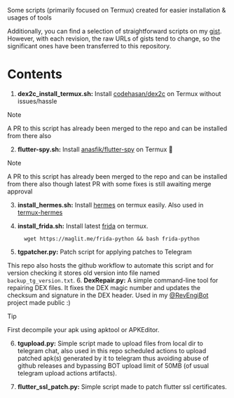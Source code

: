 Some scripts (primarily focused on Termux) created for easier installation & usages of tools

Additionally, you can find a selection of straightforward scripts on my [gist](https://gist.github.com/AbhiTheModder). However, with each revision, the raw URLs of gists tend to change, so the significant ones have been transferred to this repository.

# Contents

1. **dex2c_install_termux.sh:** Install [codehasan/dex2c](https://github.com/ratsan/dex2c) on Termux without issues/hassle

> [!NOTE]
> A PR to this script has already been merged to the repo and can be installed from there also

2. **flutter-spy.sh:** Install [anasfik/flutter-spy](https://github.com/anasfik/flutter-spy) on Termux 🎉

> [!NOTE]
> A PR to this script has already been merged to the repo and can be installed from there also
> though latest PR with some fixes is still awaiting merge approval

3. **install_hermes.sh:** Install [hermes](https://github.com/facebook/hermes) on termux easily. Also used in [termux-hermes](https://github.com/AbhiTheModder/termux-hermes)

4. **install_frida.sh:** Install latest [frida](https://github.com/frida/frida.git) on termux.
   ```shell
     wget https://maglit.me/frida-python && bash frida-python
   ```
5. **tgpatcher.py:** Patch script for applying patches to Telegram

This repo also hosts the github workflow to automate this script and for version checking it stores old version into file named `backup_tg_version.txt`.
6. **DexRepair.py:** A simple command-line tool for repairing DEX files. It fixes the DEX magic number and updates the checksum and signature in the DEX header. Used in my [@RevEngiBot](https://github.com/RevEngiSquad) project made public :)

> [!TIP]
> First decompile your apk using apktool or APKEditor.

6. **tgupload.py:** Simple script made to upload files from local dir to telegram chat, also used in this repo scheduled actions to upload patched apk(s) generated by it to telegram thus avoiding abuse of github releases and bypassing BOT upload limit of 50MB (of usual telegram upload actions artifacts).

7. **flutter_ssl_patch.py:** Simple script made to patch flutter ssl certificates.
